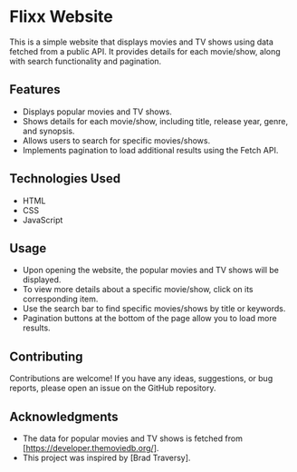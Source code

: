 # Flixx Website

This is a simple website that displays movies and TV shows using data fetched from a public API. It provides details for each movie/show, along with search functionality and pagination.

## Features

- Displays popular movies and TV shows.
- Shows details for each movie/show, including title, release year, genre, and synopsis.
- Allows users to search for specific movies/shows.
- Implements pagination to load additional results using the Fetch API.

## Technologies Used

- HTML
- CSS
- JavaScript

## Usage

- Upon opening the website, the popular movies and TV shows will be displayed.
- To view more details about a specific movie/show, click on its corresponding item.
- Use the search bar to find specific movies/shows by title or keywords.
- Pagination buttons at the bottom of the page allow you to load more results.

## Contributing

Contributions are welcome! If you have any ideas, suggestions, or bug reports, please open an issue on the GitHub repository.

## Acknowledgments

- The data for popular movies and TV shows is fetched from [https://developer.themoviedb.org/].
- This project was inspired by [Brad Traversy].
